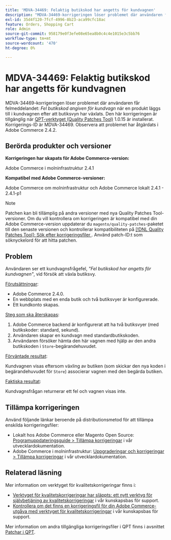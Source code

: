 ```yaml
---
title: 'MDVA-34469: Felaktig butikskod har angetts för kundvagnen'
description: "MDVA-34469-korrigeringen löser problemet där användaren får felmeddelandet: *Felaktig butikskod angiven för kundvagn* när en produkt läggs till i kundvagnen efter att butiksvyn har växlats. Den här korrigeringen är tillgänglig när [QPT-verktyget (Quality Patches Tool)](https://devdocs.magento.com/guides/v2.4/comp-mgr/patching.html#mqp) 1.0.15 är installerat. Korrigerings-ID är MDVA-34469. Observera att problemet har åtgärdats i Adobe Commerce 2.4.2."
exl-id: 35d4f120-7fcf-4996-8b23-aca99cfc18ac
feature: Orders, Shopping Cart
role: Admin
source-git-commit: 958179e0f3efe08e65ea8b0c4c4e1015e3c5bb76
workflow-type: tm+mt
source-wordcount: '470'
ht-degree: 0%

---
```


# MDVA-34469: Felaktig butikskod har angetts för kundvagnen

MDVA-34469-korrigeringen löser problemet där användaren får felmeddelandet: *Fel butikskod angiven för kundvagn* när en produkt läggs till i kundvagnen efter att butiksvyn har växlats. Den här korrigeringen är tillgänglig när [QPT-verktyget (Quality Patches Tool)](https://devdocs.magento.com/guides/v2.4/comp-mgr/patching.html#mqp) 1.0.15 är installerat. Korrigerings-ID är MDVA-34469. Observera att problemet har åtgärdats i Adobe Commerce 2.4.2.

## Berörda produkter och versioner

**Korrigeringen har skapats för Adobe Commerce-version:**

Adobe Commerce i molninfrastruktur 2.4.1

**Kompatibel med Adobe Commerce-versioner:**

Adobe Commerce om molninfrastruktur och Adobe Commerce lokalt 2.4.1 - 2.4.1-p1

>[!NOTE]
>
>Patchen kan bli tillämplig på andra versioner med nya Quality Patches Tool-versioner. Om du vill kontrollera om korrigeringen är kompatibel med din Adobe Commerce-version uppdaterar du `magento/quality-patches`-paketet till den senaste versionen och kontrollerar kompatibiliteten på [[!DNL Quality Patches Tool]: Sök efter korrigeringsfiler ](https://devdocs.magento.com/quality-patches/tool.html#patch-grid). Använd patch-ID:t som söknyckelord för att hitta patchen.

## Problem

Användaren ser ett kundvagnsfrågefel, *&quot;Fel butikskod har angetts för kundvagnen&quot;*, vid försök att växla butiksvy.

<u>Förutsättningar</u>:

* Adobe Commerce 2.4.0.
* En webbplats med en enda butik och två butiksvyer är konfigurerade.
* Ett kundkonto skapas.

<u>Steg som ska återskapas</u>:

1. Adobe Commerce backend är konfigurerat att ha två butiksvyer (med butikskoder: standard, sekund).
1. Användaren skapar en kundvagn med standardbutikskoden.
1. Användaren försöker hämta den här vagnen med hjälp av den andra butikskoden i `Store`-begärandehuvudet.

<u>Förväntade resultat</u>:

Kundvagnen visas eftersom växling av butiken (som skickar den nya koden i begärandehuvudet för `Store`) associerar vagnen med den begärda butiken.

<u>Faktiska resultat</u>:

Kundvagnsfrågan returnerar ett fel och vagnen visas inte.

## Tillämpa korrigeringen

Använd följande länkar beroende på distributionsmetod för att tillämpa enskilda korrigeringsfiler:

* Lokalt hos Adobe Commerce eller Magento Open Source: [Programuppdateringsguide > Tillämpa korrigeringar](https://devdocs.magento.com/guides/v2.4/comp-mgr/patching/mqp.html) i vår utvecklardokumentation.
* Adobe Commerce i molninfrastruktur: [Uppgraderingar och korrigeringar > Tillämpa korrigeringar](https://devdocs.magento.com/cloud/project/project-patch.html) i vår utvecklardokumentation.

## Relaterad läsning

Mer information om verktyget för kvalitetskorrigeringar finns i:

* [Verktyget för kvalitetskorrigeringar har släppts: ett nytt verktyg för självbetjäning av kvalitetskorrigeringar](/help/announcements/adobe-commerce-announcements/magento-quality-patches-released-new-tool-to-self-serve-quality-patches.md) i vår kunskapsbas för support.
* [Kontrollera om det finns en korrigeringsfil för din Adobe Commerce-utgåva med verktyget för kvalitetskorrigeringar](/help/support-tools/patches-available-in-qpt-tool/check-patch-for-magento-issue-with-magento-quality-patches.md) i vår kunskapsbas för support.

Mer information om andra tillgängliga korrigeringsfiler i QPT finns i avsnittet [Patchar i QPT](https://support.magento.com/hc/en-us/sections/360010506631-Patches-available-in-QPT-tool-).
